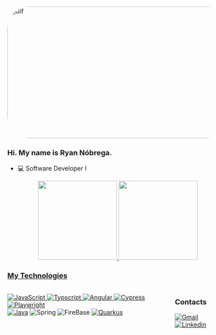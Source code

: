 

<img align="leaft" alt="Gif" height="300" width="1090" style="border-radius:50px;"  src="https://camo.githubusercontent.com/5dc6ee33381917e41fc9c4951799268998f11a9b864399bf79a0842e4f9b194d/68747470733a2f2f692e696d6775722e636f6d2f315a76566b44632e676966">

### Hi. My name is Ryan Nóbrega.

- 💻 Software Developer I 
<div align="center">
  <a href="https://github.com/Ryan-18-system">
  <img height="180em" src="https://github-readme-stats.vercel.app/api?username=Ryan-18-system&show_icons=true&theme=tokyonight&include_all_commits=true&count_private=true"/>
  <img height="180em" src="https://github-readme-stats.vercel.app/api/top-langs/?username=Ryan-18-system&layout=compact&langs_count=7&theme=tokyonight"/>
</div>
  
   ### My Technologies
<div style="display: flex"> 

  ![JavaScript](https://img.shields.io/badge/javascript-%23323330.svg?style=for-the-badge&logo=javascript&logoColor=%23F7DF1E)
  ![Typscript](https://img.shields.io/badge/typescript-1270ff.svg?style=for-the-badge&logo=typescript&logoColor=A9A9A9)
  ![Angular](https://img.shields.io/badge/Angular-DD0031?style=for-the-badge&logo=angular&logoColor=white)
  ![Cypress](https://img.shields.io/badge/cypress-808080.svg?style=for-the-badge&logo=cypress&logoColor=white)
  [![Playwright](https://img.shields.io/badge/Playwright-1C1C1C?style=for-the-badge&logo=playwright&logoColor=white)](https://playwright.dev/)  
  [![Java](https://img.shields.io/badge/Java-007396?style=for-the-badge&logo=java&logoColor=white)](https://www.java.com/)
  ![Spring](https://img.shields.io/badge/Spring-6DB33F?style=for-the-badge&logo=spring&logoColor=white)
  ![FireBase](https://img.shields.io/badge/Firebase-F29D0C?style=for-the-badge&logo=firebase&logoColor=white)
  [![Quarkus](https://img.shields.io/badge/Quarkus-007396?style=for-the-badge&logo=quarkus&logoColor=white)](https://quarkus.io/)
  
 
<div>

  <h3>Contacts</h3>
  
  [![Gmail](https://img.shields.io/twitter/url?label=email&logo=gmail&style=social&url=http%3A%2F%2Fmailto%3Astephanyn7%40gmail.com)](mailto:ryanbrandao18@gmail.com)
  [![Linkedin](https://img.shields.io/badge/-Ryan-blue?style=flat-square&logo=Linkedin&logoColor=white&link=https://www.linkedin.com/in/ryan-n%C3%B3brega-8884031b3)](https://www.linkedin.com/in/ryan-n%C3%B3brega-8884031b3)
  

</div>
